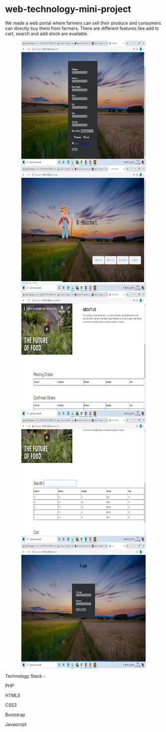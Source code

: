 # web-technology-mini-project

We made a web portal where farmers can sell their produce and consumers can directly buy them from farmers. There are different features like add to cart, search and add stock are available.

<p align="center">
<img src="images/img1.png" width="400" height="400"><br>
<img src="images/img2.png" width="400" height="400"><br>
<img src="images/img3.png" width="400" height="400"><br>
<img src="images/img4.png" width="400" height="400"><br>
<img src="images/img5.png" width="400" height="400"><br>
</p>

Technology Stack -

PHP

HTML5

CSS3

Bootstrap

Javascript